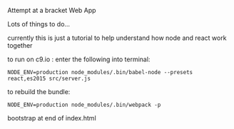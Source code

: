 Attempt at a bracket Web App

Lots of things to do...

currently this is just a tutorial to help understand how node and react work together

to run on c9.io : enter the following into terminal:

    NODE_ENV=production node_modules/.bin/babel-node --presets react,es2015 src/server.js
    
to rebuild the bundle:

    NODE_ENV=production node_modules/.bin/webpack -p

bootstrap at end of index.html <head>
	<link rel="stylesheet" href="https://maxcdn.bootstrapcdn.com/bootstrap/4.0.0/css/bootstrap.min.css" integrity="sha384-Gn5384xqQ1aoWXA+058RXPxPg6fy4IWvTNh0E263XmFcJlSAwiGgFAW/dAiS6JXm" crossorigin="anonymous">